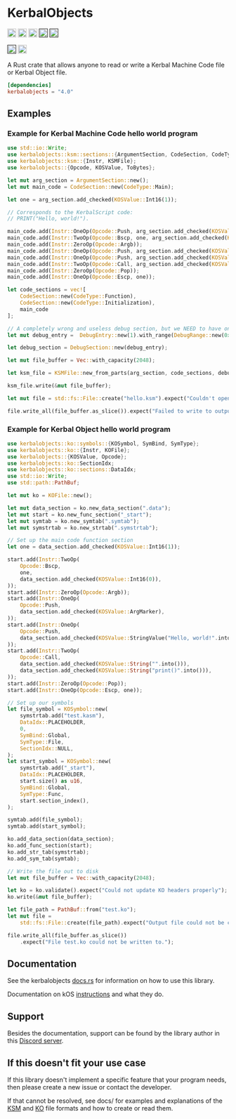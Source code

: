 # KerbalObjects

[<img src="https://img.shields.io/badge/github-newcomb--luke%2Fkerbalobjects.rs-8da0cb?style=for-the-badge&logo=github&labelColor=555555" alt="github" height="20">](https://github.com/newcomb-luke/kerbalobjects.rs)
[<img src="https://img.shields.io/crates/v/kerbalobjects?color=fc8d62&logo=rust&style=for-the-badge" alt="github" height="20">](https://crates.io/crates/kerbalobjects)
[<img src="https://img.shields.io/badge/docs.rs-kerbalobjects-66c2a5?style=for-the-badge&labelColor=555555&logo=docs.rs" alt="github" height="20">](https://docs.rs/kerbalobjects/latest/kerbalobjects/)
[<img alt="License" src="https://img.shields.io/github/license/newcomb-luke/kerbalobjects.rs?style=for-the-badge" height="20">]()
[<img alt="Crates.io Downloads" src="https://img.shields.io/crates/d/kerbalobjects?style=for-the-badge" height="20">]()

[<img alt="GitHub Workflow Status" src="https://img.shields.io/github/actions/workflow/status/newcomb-luke/kerbalobjects.rs/main.yml?style=for-the-badge" height="20">]()
[<img alt="Libraries.io dependency status for GitHub repo" src="https://img.shields.io/librariesio/github/newcomb-luke/kerbalobjects.rs?style=for-the-badge" height="20">](https://deps.rs/repo/github/newcomb-luke/kerbalobjects.rs)

A Rust crate that allows anyone to read or write a Kerbal Machine Code file or Kerbal Object file.

```toml
[dependencies]
kerbalobjects = "4.0"
```

## Examples

### Example for Kerbal Machine Code hello world program

```rust
use std::io::Write;
use kerbalobjects::ksm::sections::{ArgumentSection, CodeSection, CodeType, DebugEntry, DebugRange, DebugSection};
use kerbalobjects::ksm::{Instr, KSMFile};
use kerbalobjects::{Opcode, KOSValue, ToBytes};

let mut arg_section = ArgumentSection::new();
let mut main_code = CodeSection::new(CodeType::Main);

let one = arg_section.add_checked(KOSValue::Int16(1));

// Corresponds to the KerbalScript code:
// PRINT("Hello, world!").

main_code.add(Instr::OneOp(Opcode::Push, arg_section.add_checked(KOSValue::String("@0001".into()))));
main_code.add(Instr::TwoOp(Opcode::Bscp, one, arg_section.add_checked(KOSValue::Int16(0))));
main_code.add(Instr::ZeroOp(Opcode::Argb));
main_code.add(Instr::OneOp(Opcode::Push, arg_section.add_checked(KOSValue::ArgMarker)));
main_code.add(Instr::OneOp(Opcode::Push, arg_section.add_checked(KOSValue::StringValue("Hello, world!".into()))));
main_code.add(Instr::TwoOp(Opcode::Call, arg_section.add_checked(KOSValue::String("".into())), arg_section.add_checked(KOSValue::String("print()".into()))));
main_code.add(Instr::ZeroOp(Opcode::Pop));
main_code.add(Instr::OneOp(Opcode::Escp, one));

let code_sections = vec![
    CodeSection::new(CodeType::Function),
    CodeSection::new(CodeType::Initialization),
    main_code
];

// A completely wrong and useless debug section, but we NEED to have one
let mut debug_entry =  DebugEntry::new(1).with_range(DebugRange::new(0x06, 0x13));

let debug_section = DebugSection::new(debug_entry);

let mut file_buffer = Vec::with_capacity(2048);

let ksm_file = KSMFile::new_from_parts(arg_section, code_sections, debug_section);

ksm_file.write(&mut file_buffer);

let mut file = std::fs::File::create("hello.ksm").expect("Couldn't open output file");

file.write_all(file_buffer.as_slice()).expect("Failed to write to output file");
```

### Example for Kerbal Object hello world program

```rust
use kerbalobjects::ko::symbols::{KOSymbol, SymBind, SymType};
use kerbalobjects::ko::{Instr, KOFile};
use kerbalobjects::{KOSValue, Opcode};
use kerbalobjects::ko::SectionIdx;
use kerbalobjects::ko::sections::DataIdx;
use std::io::Write;
use std::path::PathBuf;

let mut ko = KOFile::new();

let mut data_section = ko.new_data_section(".data");
let mut start = ko.new_func_section("_start");
let mut symtab = ko.new_symtab(".symtab");
let mut symstrtab = ko.new_strtab(".symstrtab");

// Set up the main code function section
let one = data_section.add_checked(KOSValue::Int16(1));

start.add(Instr::TwoOp(
    Opcode::Bscp,
    one,
    data_section.add_checked(KOSValue::Int16(0)),
));
start.add(Instr::ZeroOp(Opcode::Argb));
start.add(Instr::OneOp(
    Opcode::Push,
    data_section.add_checked(KOSValue::ArgMarker),
));
start.add(Instr::OneOp(
    Opcode::Push,
    data_section.add_checked(KOSValue::StringValue("Hello, world!".into())),
));
start.add(Instr::TwoOp(
    Opcode::Call,
    data_section.add_checked(KOSValue::String("".into())),
    data_section.add_checked(KOSValue::String("print()".into())),
));
start.add(Instr::ZeroOp(Opcode::Pop));
start.add(Instr::OneOp(Opcode::Escp, one));

// Set up our symbols
let file_symbol = KOSymbol::new(
    symstrtab.add("test.kasm"),
    DataIdx::PLACEHOLDER,
    0,
    SymBind::Global,
    SymType::File,
    SectionIdx::NULL,
);
let start_symbol = KOSymbol::new(
    symstrtab.add("_start"),
    DataIdx::PLACEHOLDER,
    start.size() as u16,
    SymBind::Global,
    SymType::Func,
    start.section_index(),
);

symtab.add(file_symbol);
symtab.add(start_symbol);

ko.add_data_section(data_section);
ko.add_func_section(start);
ko.add_str_tab(symstrtab);
ko.add_sym_tab(symtab);

// Write the file out to disk
let mut file_buffer = Vec::with_capacity(2048);

let ko = ko.validate().expect("Could not update KO headers properly");
ko.write(&mut file_buffer);

let file_path = PathBuf::from("test.ko");
let mut file =
    std::fs::File::create(file_path).expect("Output file could not be created: test.ko");

file.write_all(file_buffer.as_slice())
    .expect("File test.ko could not be written to.");
```

## Documentation

See the kerbalobjects [docs.rs](https://docs.rs/kerbalobjects/latest/kerbalobjects/) for information on how to use this library.

Documentation on kOS [instructions](https://github.com/newcomb-luke/kerbalobjects.rs/blob/main/docs/Instruction-docs.md) and what they do. 

## Support

Besides the documentation, support can be found by the library author in this [Discord server](https://discord.gg/APETM2ceVZ).

## If this doesn't fit your use case

If this library doesn't implement a specific feature that your program needs, then please create a new issue or contact the developer.

If that cannot be resolved, see docs/ for examples and explanations of the [KSM](https://github.com/newcomb-luke/kerbalobjects.rs/blob/main/docs/KSM-file-format.md) and [KO](https://github.com/newcomb-luke/kerbalobjects.rs/blob/main/docs/KO-file-format.md) file formats and how to create or read them.
